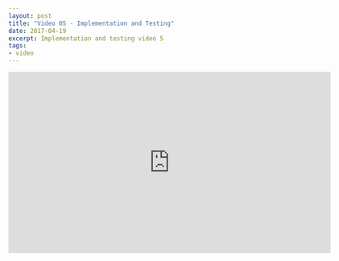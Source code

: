 ```yaml
---
layout: post
title: "Video 05 - Implementation and Testing"
date: 2017-04-19
excerpt: Implementation and testing video 5
tags:
- video
---
```


<iframe width="640" height="360" src="https://www.youtube.com/embed/9g-y895Bgxc" frameborder="0" allowfullscreen></iframe>
